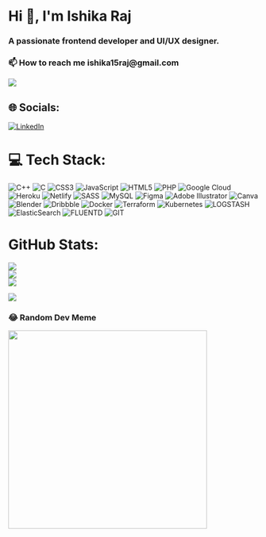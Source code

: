 



<h1 align="left">Hi 👋, I'm Ishika Raj</h1>
<h3 align="left">A passionate frontend developer and UI/UX designer.</h3>
<h3 align="left">📫 How to reach me ishika15raj@gmail.com </h3>

[![](https://visitcount.itsvg.in/api?id=ishika1501&icon=5&color=0)](https://visitcount.itsvg.in)

## 🌐 Socials:
[![LinkedIn](https://img.shields.io/badge/LinkedIn-%230077B5.svg?logo=linkedin&logoColor=white)](https://linkedin.com/in/www.linkedin.com/in/ishika-raj-959279214) 

# 💻 Tech Stack:
![C++](https://img.shields.io/badge/c++-%2300599C.svg?style=flat&logo=c%2B%2B&logoColor=white) ![C](https://img.shields.io/badge/c-%2300599C.svg?style=flat&logo=c&logoColor=white) ![CSS3](https://img.shields.io/badge/css3-%231572B6.svg?style=flat&logo=css3&logoColor=white) ![JavaScript](https://img.shields.io/badge/javascript-%23323330.svg?style=flat&logo=javascript&logoColor=%23F7DF1E) ![HTML5](https://img.shields.io/badge/html5-%23E34F26.svg?style=flat&logo=html5&logoColor=white) ![PHP](https://img.shields.io/badge/php-%23777BB4.svg?style=flat&logo=php&logoColor=white) ![Google Cloud](https://img.shields.io/badge/GoogleCloud-%234285F4.svg?style=flat&logo=google-cloud&logoColor=white) ![Heroku](https://img.shields.io/badge/heroku-%23430098.svg?style=flat&logo=heroku&logoColor=white) ![Netlify](https://img.shields.io/badge/netlify-%23000000.svg?style=flat&logo=netlify&logoColor=#00C7B7) ![SASS](https://img.shields.io/badge/SASS-hotpink.svg?style=flat&logo=SASS&logoColor=white) ![MySQL](https://img.shields.io/badge/mysql-%2300000f.svg?style=flat&logo=mysql&logoColor=white) ![Figma](https://img.shields.io/badge/figma-%23F24E1E.svg?style=flat&logo=figma&logoColor=white) ![Adobe Illustrator](https://img.shields.io/badge/adobe%20illustrator-%23FF9A00.svg?style=flat&logo=adobe%20illustrator&logoColor=white) ![Canva](https://img.shields.io/badge/Canva-%2300C4CC.svg?style=flat&logo=Canva&logoColor=white) ![Blender](https://img.shields.io/badge/blender-%23F5792A.svg?style=flat&logo=blender&logoColor=white) ![Dribbble](https://img.shields.io/badge/Dribbble-EA4C89?style=flat&logo=dribbble&logoColor=white) ![Docker](https://img.shields.io/badge/docker-%230db7ed.svg?style=flat&logo=docker&logoColor=white) ![Terraform](https://img.shields.io/badge/terraform-%235835CC.svg?style=flat&logo=terraform&logoColor=white) ![Kubernetes](https://img.shields.io/badge/kubernetes-%23326ce5.svg?style=flat&logo=kubernetes&logoColor=white) ![LOGSTASH](https://img.shields.io/badge/logstash-005571.svg?style=flat&logo=logstash) ![ElasticSearch](https://img.shields.io/badge/-ElasticSearch-005571?style=flat&logo=elasticsearch) ![FLUENTD](https://img.shields.io/badge/fluentd-0E83C8.svg?style=flat&logo=fluentd&logoColor=white&color=%230E83C8) ![GIT](https://img.shields.io/badge/Git-fc6d26?style=flat&logo=git&logoColor=white)
# GitHub Stats:
![](https://github-readme-stats.vercel.app/api?username=ishika1501&theme=react&hide_border=true&include_all_commits=false&count_private=true)<br/>
![](https://github-readme-streak-stats.herokuapp.com/?user=ishika1501&theme=react&hide_border=true)<br/>
![](https://github-readme-stats.vercel.app/api/top-langs/?username=ishika1501&theme=react&hide_border=true&include_all_commits=false&count_private=true&layout=compact)

![](https://quotes-github-readme.vercel.app/api?type=vetical&theme=radical)

### 😂 Random Dev Meme
<img src='https://randommeme-five.vercel.app/' style="height: 400px;"/>

<!-- Proudly created with GPRM ( https://gprm.itsvg.in ) -->
